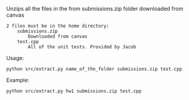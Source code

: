 Unzips all the files in the from submissions.zip folder downloaded from canvas

    2 files must be in the home directory:
        submissions.zip 
            Downloaded from canvas
        test.cpp
            All of the unit tests. Provided by Jacob


Usage:

    python src/extract.py name_of_the_folder submissions.zip test.cpp

Example:
    
    python src/extract.py hw1 submissions.zip test.cpp 